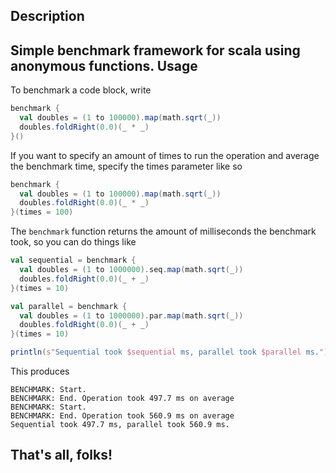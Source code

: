 Description
-----------
Simple benchmark framework for scala using anonymous functions. 
Usage
-----
To benchmark a code block, write
```scala
benchmark {
  val doubles = (1 to 100000).map(math.sqrt(_))
  doubles.foldRight(0.0)(_ * _)
}()
```
If you want to specify an amount of times to run the operation
and average the benchmark time, specify the times parameter like so
```scala
benchmark {
  val doubles = (1 to 100000).map(math.sqrt(_))
  doubles.foldRight(0.0)(_ * _)
}(times = 100)
```

The ```benchmark``` function returns the amount of milliseconds the benchmark took, so you can do things like
```scala
val sequential = benchmark {
  val doubles = (1 to 1000000).seq.map(math.sqrt(_))
  doubles.foldRight(0.0)(_ + _)
}(times = 10)

val parallel = benchmark {
  val doubles = (1 to 1000000).par.map(math.sqrt(_))
  doubles.foldRight(0.0)(_ + _)
}(times = 10)

println(s"Sequential took $sequential ms, parallel took $parallel ms.")
```
This produces
```
BENCHMARK: Start.
BENCHMARK: End. Operation took 497.7 ms on average
BENCHMARK: Start.
BENCHMARK: End. Operation took 560.9 ms on average
Sequential took 497.7 ms, parallel took 560.9 ms.
```

That's all, folks!
------------------